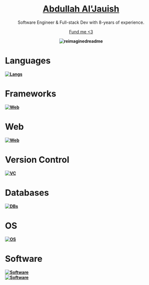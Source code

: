 <div align="center">
  <a href="https://jauish.com"><h1>Abdullah Al'Jauish</h1></a>
  <p>Software Engineer & Full-stack Dev with 8-years of experience.</p>
  <a href="https://paypal.me/jauish">Fund me <3</a>
<b><p><p><b>

<img src="https://myreadme.vercel.app/api/embed/ajauish?panels=userstatistics,toprepositories,toplanguages,commitgraph" alt="reimaginedreadme" />
</div>

# Languages
  [![Langs](https://skillicons.dev/icons?i=js,ts,py,dart,php,go)](https://skillicons.dev)

# Frameworks

  [![Web](https://skillicons.dev/icons?i=nodejs,flutter)](https://skillicons.dev)

# Web
  [![Web](https://skillicons.dev/icons?i=html,css,bootstrap,express,vue,react,electron,linux,flask,tailwind,next)](https://skillicons.dev)

# Version Control 

  [![VC](https://skillicons.dev/icons?i=git,github)](https://skillicons.dev)

# Databases
  [![DBs](https://skillicons.dev/icons?i=firebase,mysql)](https://skillicons.dev)


# OS
  [![OS](https://skillicons.dev/icons?i=linux)](https://skillicons.dev)

# Software
  [![Software](https://skillicons.dev/icons?i=photoshop,premiere,aftereffects,audition)](https://skillicons.dev)<br>
  [![Software](https://skillicons.dev/icons?i=workers,cloudflare,docker,discord)](https://skillicons.dev)

